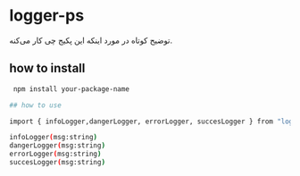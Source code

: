 # logger-ps

توضیح کوتاه در مورد اینکه این پکیج چی کار می‌کنه.

## how to install 

```bash
 npm install your-package-name

## how to use

import { infoLogger,dangerLogger, errorLogger, succesLogger } from "logger-ps";

infoLogger(msg:string)
dangerLogger(msg:string)
errorLogger(msg:string)
succesLogger(msg:string)

